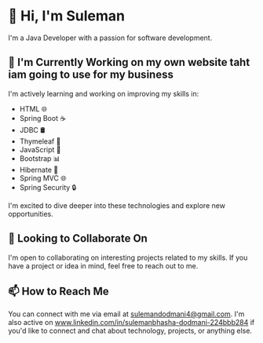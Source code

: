 # 👋 Hi, I'm Suleman

I'm a Java Developer with a passion for software development.

## 🌱 I'm Currently Working on my own website  taht iam going to use for my business

I'm actively learning and working on improving my skills in:

- HTML 🌐
- Spring Boot ☕
- JDBC 🛢️
- Thymeleaf 🌸
- JavaScript 🚀
- Bootstrap 📊
- Hibernate 🎲
- Spring MVC 🌐
- Spring Security 🔒

I'm excited to dive deeper into these technologies and explore new opportunities.

## 💼 Looking to Collaborate On

I'm open to collaborating on interesting projects related to my skills. If you have a project or idea in mind, feel free to reach out to me.

## 📫 How to Reach Me

You can connect with me via email at sulemandodmani4@gmail.com. I'm also active on www.linkedin.com/in/sulemanbhasha-dodmani-224bbb284 if you'd like to connect and chat about technology, projects, or anything else.

<!---
Anfal12345/Anfal12345 is a ✨ special ✨ repository because its `README.md` (this file) appears on your GitHub profile.
You can click the "Preview" link to take a look at your changes.
--->
